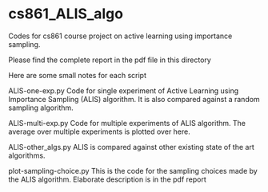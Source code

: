 # cs861_ALIS_algo
Codes for cs861 course project on active learning using importance sampling.

Please find the complete report in the pdf file in this directory

Here are some small notes for each script

ALIS-one-exp.py
Code for single experiment of Active Learning using Importance Sampling (ALIS) algorithm. It is also compared against a random sampling algorithm.

ALIS-multi-exp.py
Code for multiple experiments of ALIS algorithm. The average over multiple experiments is plotted over here.

ALIS-other_algs.py
ALIS is compared against other existing state of the art algorithms.

plot-sampling-choice.py
This is the code for the sampling choices made by the ALIS algorithm. Elaborate description is in the pdf report


